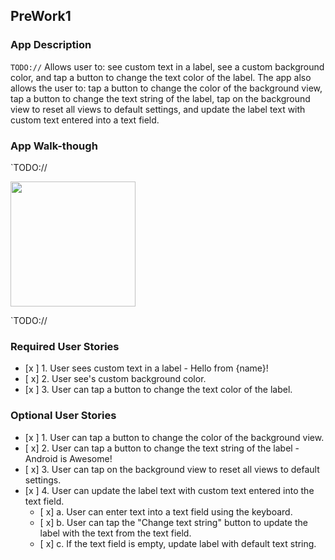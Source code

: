 ﻿## PreWork1

### App Description
`TODO://` Allows user to: see custom text in a label, see a custom background color, and tap a button to change the text color of the label. The app also allows the user to: tap a button to change the color of the background view, tap a button to change the text string of the label, tap on the background view to reset all views to default settings, and update the label text with custom text entered into a text field. 

### App Walk-though
`TODO://

<img src="https://github.com/Stag66/StagPreWork/blob/master/myprework.gif" width=200><br>

`TODO://

### Required User Stories
- [x ] 1. User sees custom text in a label - Hello from {name}!
- [ x] 2. User see's custom background color.
- [x ] 3. User can tap a button to change the text color of the label.

### Optional User Stories
- [x ] 1. User can tap a button to change the color of the background view.  
- [ x] 2. User can tap a button to change the text string of the label - Android is Awesome!  
- [ x] 3. User can tap on the background view to reset all views to default settings.  
- [x ] 4. User can update the label text with custom text entered into the text field.  
   - [ x] a. User can enter text into a text field using the keyboard.  
   - [ x] b. User can tap the "Change text string" button to update the label with the text from the text field.  
   - [ x] c. If the text field is empty, update label with default text string.  
